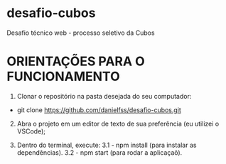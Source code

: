 # desafio-cubos
Desafio técnico web - processo seletivo da Cubos

# ORIENTAÇÕES PARA O FUNCIONAMENTO #
1. Clonar o repositório na pasta desejada do seu computador:
- git clone https://github.com/danielfss/desafio-cubos.git

2. Abra o projeto em um editor de texto de sua preferência (eu utilizei o VSCode);

3. Dentro do terminal, execute:
3.1 - npm install (para instalar as dependências).
3.2 - npm start (para rodar a aplicaçaõ).
